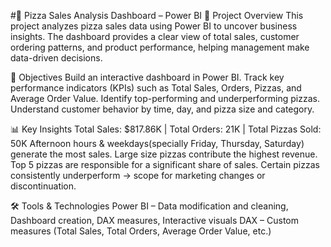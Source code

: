 #🍕 Pizza Sales Analysis Dashboard – Power BI
📌 Project Overview
This project analyzes pizza sales data using Power BI to uncover business insights.
The dashboard provides a clear view of total sales, customer ordering patterns, and product performance, helping management make data-driven decisions.

🎯 Objectives
Build an interactive dashboard in Power BI.
Track key performance indicators (KPIs) such as Total Sales, Orders, Pizzas, and Average Order Value.
Identify top-performing and underperforming pizzas.
Understand customer behavior by time, day, and pizza size and category.

📊 Key Insights
Total Sales: $817.86K | Total Orders: 21K | Total Pizzas Sold: 50K
Afternoon hours & weekdays(specially Friday, Thursday, Saturday) generate the most sales.
Large size pizzas contribute the highest revenue.
Top 5 pizzas are responsible for a significant share of sales.
Certain pizzas consistently underperform → scope for marketing changes or discontinuation.

🛠 Tools & Technologies
Power BI – Data modification and cleaning, Dashboard creation, DAX measures, Interactive visuals
DAX – Custom measures (Total Sales, Total Orders, Average Order Value, etc.)
